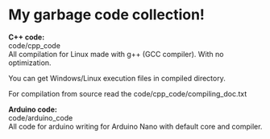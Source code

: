 # My garbage code collection!

**C++ code:**  
code/cpp_code  
All compilation for Linux made with g++ (GCC compiler). With no optimization.  
  
You can get Windows/Linux execution files in compiled directory.  
  
For compilation from source read the code/cpp_code/compiling_doc.txt  
  
**Arduino code:**  
code/arduino_code  
All code for arduino writing for Arduino Nano with default core and compiler.  
